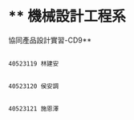 # **                        機械設計工程系協同產品設計實習-CD9**





                                                                                              40523119 林建安

                                                                                              40523120 侯安調

                                                                                              40523121 施恩澤

